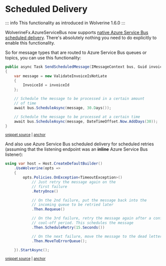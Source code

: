 # Scheduled Delivery

::: info
This functionality as introduced in Wolverine 1.6.0
:::

WolverineFx.AzureServiceBus now supports [native Azure Service Bus scheduled delivery](https://learn.microsoft.com/en-us/azure/service-bus-messaging/message-sequencing).
There's absolutely nothing you need to do explicitly to enable this functionality. 

So for message types that are routed to Azure Service Bus queues or topics, you can use this functionality:

<!-- snippet: sample_send_delayed_message -->
<a id='snippet-sample_send_delayed_message'></a>
```cs
public async Task SendScheduledMessage(IMessageContext bus, Guid invoiceId)
{
    var message = new ValidateInvoiceIsNotLate
    {
        InvoiceId = invoiceId
    };

    // Schedule the message to be processed in a certain amount
    // of time
    await bus.ScheduleAsync(message, 30.Days());

    // Schedule the message to be processed at a certain time
    await bus.ScheduleAsync(message, DateTimeOffset.Now.AddDays(30));
}
```
<sup><a href='https://github.com/JasperFx/wolverine/blob/main/src/Samples/DocumentationSamples/PublishingSamples.cs#L158-L175' title='Snippet source file'>snippet source</a> | <a href='#snippet-sample_send_delayed_message' title='Start of snippet'>anchor</a></sup>
<!-- endSnippet -->

And also use Azure Service Bus scheduled delivery for scheduled retries (assuming that the listening endpoint was an **inline** Azure Service Bus listener):

<!-- snippet: sample_using_scheduled_retry -->
<a id='snippet-sample_using_scheduled_retry'></a>
```cs
using var host = Host.CreateDefaultBuilder()
    .UseWolverine(opts =>
    {
        opts.Policies.OnException<TimeoutException>()
            // Just retry the message again on the
            // first failure
            .RetryOnce()

            // On the 2nd failure, put the message back into the
            // incoming queue to be retried later
            .Then.Requeue()

            // On the 3rd failure, retry the message again after a configurable
            // cool-off period. This schedules the message
            .Then.ScheduleRetry(15.Seconds())

            // On the next failure, move the message to the dead letter queue
            .Then.MoveToErrorQueue();

    }).StartAsync();
```
<sup><a href='https://github.com/JasperFx/wolverine/blob/main/src/Samples/DocumentationSamples/ExceptionHandling.cs#L70-L93' title='Snippet source file'>snippet source</a> | <a href='#snippet-sample_using_scheduled_retry' title='Start of snippet'>anchor</a></sup>
<!-- endSnippet -->
